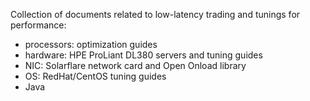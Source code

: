 Collection of documents related to low-latency trading and tunings for performance:
* processors: optimization guides
* hardware: HPE ProLiant DL380 servers and tuning guides
* NIC: Solarflare network card and Open Onload library
* OS: RedHat/CentOS tuning guides
* Java